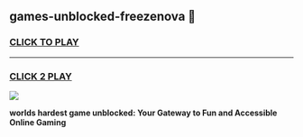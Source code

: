 
## games-unblocked-freezenova 👋
<h3>
<a href="https://premium.freeplayer.one?title=games-unblocked-freezenova&ref=14F">CLICK TO PLAY</a></h3>
<hr>

<h3>
<a href="https://premium.freeplayer.one?title=games-unblocked-freezenova&ref=14F">CLICK 2 PLAY</a>
  
</h3>

<a href="https://premium.freeplayer.one?title=games-unblocked-freezenova&ref=12F/"><img src="https://clearcache.store/games.png"></a>


**worlds hardest game unblocked: Your Gateway to Fun and Accessible Online Gaming**
